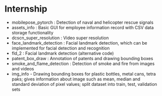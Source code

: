 # Internship

- mobilepose_pytorch : Detection of naval and helicopter rescue signals
- assets_info : Basic GUI for employee information record with CSV data storage functionality
- dcscn_super_resolution : Video super resolution
- face_landmark_detection : Facial landmark detection, which can be implemented for facial detection and recognition
- fld_2 : Facial landmark detection (alternative code)
- patent_box_draw : Annotation of patents and drawing bounding boxes
- smoke_and_flame_detection : Detection of smoke and fire from images and videos
- img_info - Drawing bounding boxes for plastic bottles, metal cans, tetra paks; gives information about image such as mean, median and standard deviation of pixel values; split dataset into train, test, validation sets
